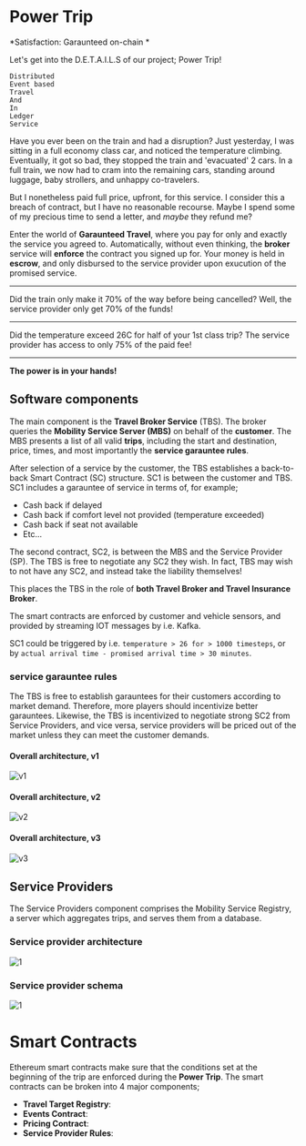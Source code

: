 # **Power Trip**

*Satisfaction: Garaunteed on-chain *

Let's get into the D.E.T.A.I.L.S of our project; Power Trip!

```
Distributed
Event based
Travel
And
In
Ledger
Service
```

Have you ever been on the train and had a disruption? Just yesterday, I was sitting
in a full economy class car, and noticed the temperature climbing. Eventually, it got
so bad, they stopped the train and 'evacuated' 2 cars. In a full train, we now had to cram
into the remaining cars, standing around luggage, baby strollers, and unhappy co-travelers.

But I nonetheless paid full price, upfront, for this service. I consider this a breach of
contract, but I have no reasonable recourse. Maybe I spend some of my precious time to send
 a letter, and *maybe* they refund me?

Enter the world of **Garaunteed Travel**, where you pay for only and exactly the service you
agreed to. Automatically, without even thinking, the **broker** service will **enforce** the
contract you signed up for. Your money is held in **escrow**, and only disbursed to the
service provider upon exucution of the promised service.

---

Did the train only make it 70% of the way before being cancelled? Well, the service provider only get 70% of the funds!

---

Did the temperature exceed 26C for half of your 1st class trip? The service provider has access to only 75% of the paid fee!

---

**The power is in your hands!**

## Software components

The main component is the **Travel Broker Service** (TBS). The broker queries the **Mobility Service Server (MBS)** on behalf of the **customer**. The MBS presents a list of all valid **trips**, including the start and destination, price, times, and most importantly the **service garauntee rules**.

After selection of a service by the customer, the TBS establishes a back-to-back Smart Contract (SC) structure. SC1 is between the customer and TBS. SC1 includes a garauntee of service in terms of, for example;
* Cash back if delayed
* Cash back if comfort level not provided (temperature exceeded)
* Cash back if seat not available
* Etc...

The second contract, SC2, is between the MBS and the Service Provider (SP). The TBS is free to negotiate any SC2 they wish. In fact, TBS may wish to not have any SC2, and instead take the liability themselves!

This places the TBS in the role of **both Travel Broker and Travel Insurance Broker**.

The smart contracts are enforced by customer and vehicle sensors, and provided by streaming IOT messages by i.e. Kafka.

SC1 could be triggered by i.e. `temperature > 26 for > 1000 timesteps`, or by `actual arrival time - promised arrival time > 30 minutes`.


### service garauntee rules

The TBS is free to establish garauntees for their customers according to market demand. Therefore, more players should incentivize better garauntees. Likewise, the TBS is incentivized to negotiate strong SC2 from Service Providers, and vice versa, service providers will be priced out of the market unless they can meet the customer demands.

#### Overall architecture, v1
![v1](doc/Architecture-v1.jpg)
#### Overall architecture, v2
![v2](doc/Architecture-v2.jpg)
#### Overall architecture, v3
![v3](doc/Architecture-v3.jpg)

## Service Providers

The Service Providers component comprises the Mobility Service Registry, a server which aggregates trips, and serves them from a database.

### Service provider architecture

![1](doc/trips-architecture.jpg)

### Service provider schema

![1](doc/trips-schema.jpg)


# Smart Contracts

Ethereum smart contracts make sure that the conditions set at the beginning of the trip are enforced during the **Power Trip**.
The smart contracts can be broken into 4 major components;
 * **Travel Target Registry**:  
 * **Events Contract**:
 * **Pricing Contract**:
 * **Service Provider Rules**:
